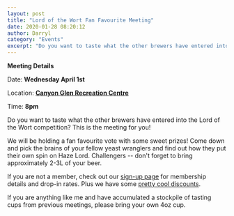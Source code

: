 ```yaml
---
layout: post
title: "Lord of the Wort Fan Favourite Meeting"
date: 2020-01-28 08:20:12
author: Darryl
category: "Events"
excerpt: "Do you want to taste what the other brewers have entered into the Lord of the Wort competition?"
---
```


**Meeting Details**

Date: **Wednesday April 1st**

Location: **[Canyon Glen Recreation Centre](http://www.yeastwranglers.ca/monthly%20meetings/Getting-to-and-Parking-at-Canyon-Glen.html)**

Time: **8pm**

Do you want to taste what the other brewers have entered into the Lord of the Wort competition?  This is the meeting for you!

We will be holding a fan favourite vote with some sweet prizes!  Come down and pick the brains of your fellow yeast wranglers and find out how they put their own spin on Haze Lord.  Challengers -- don't forget to bring approximately 2-3L of your beer.

If you are not a member, check out our [sign-up page](http://www.yeastwranglers.ca/membership/join/) for membership details and drop-in rates.  Plus we have some [pretty cool discounts](http://www.yeastwranglers.ca/membership/sponsors/).

If you are anything like me and have accumulated a stockpile of tasting cups from previous meetings, please bring your own 4oz cup.